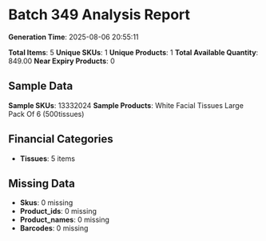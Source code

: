 # Batch 349 Analysis Report

**Generation Time**: 2025-08-06 20:55:11

**Total Items**: 5
**Unique SKUs**: 1
**Unique Products**: 1
**Total Available Quantity**: 849.00
**Near Expiry Products**: 0

## Sample Data
**Sample SKUs**: 13332024
**Sample Products**: White Facial Tissues Large Pack Of 6 (500tissues)

## Financial Categories
- **Tissues**: 5 items

## Missing Data
- **Skus**: 0 missing
- **Product_ids**: 0 missing
- **Product_names**: 0 missing
- **Barcodes**: 0 missing
